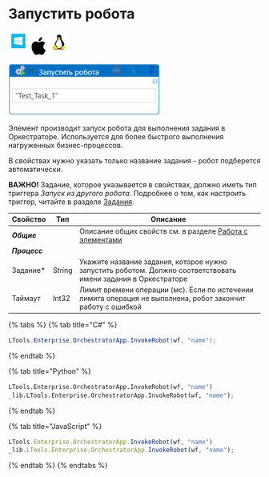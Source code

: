 # Запустить робота

![](<../../../../.gitbook/assets/image (100) (1) (1) (1) (1) (1) (1) (1) (2) (126).png>)

![](<../../../../.gitbook/assets/Запустить робота.png>)

Элемент производит запуск робота для выполнения задания в Оркестраторе. Используется для более быстрого выполнения нагруженных бизнес-процессов.

В свойствах нужно указать только название задания - робот подберется автоматически.

**ВАЖНО!** Задание, которое указывается в свойствах, должно иметь тип триггера _Запуск из другого робота_. Подробнее о том, как настроить триггер, читайте в разделе [Задания](https://docs.primo-rpa.ru/primo-rpa/orchestrator/basics/tasks#vidy-triggerov).

| Свойство      | Тип    | Описание                                                                                                                      |
| ------------- | ------ | ----------------------------------------------------------------------------------------------------------------------------- |
| _**Общие**_   |        | Описание общих свойств см. в разделе [Работа с элементами](https://docs.primo-rpa.ru/primo-rpa/primo-studio/process/elements) |
| _**Процесс**_ |        |                                                                                                                               |
| Задание\*     | String | Укажите название задания, которое нужно запустить роботом. Должно соответствовать имени задания в Оркестраторе                |
| Таймаут       | Int32  | Лимит времени операции (мс). Если по истечении лимита операция не выполнена, робот закончит работу с ошибкой                  |

{% tabs %}
{% tab title="C#" %}
```csharp
LTools.Enterprise.OrchestratorApp.InvokeRobot(wf, "name");
```
{% endtab %}

{% tab title="Python" %}
```python
LTools.Enterprise.OrchestratorApp.InvokeRobot(wf, "name")
_lib.LTools.Enterprise.OrchestratorApp.InvokeRobot(wf, "name");
```
{% endtab %}

{% tab title="JavaScript" %}
```javascript
LTools.Enterprise.OrchestratorApp.InvokeRobot(wf, "name")
_lib.LTools.Enterprise.OrchestratorApp.InvokeRobot(wf, "name");
```
{% endtab %}
{% endtabs %}
